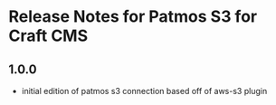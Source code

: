 # Release Notes for Patmos S3 for Craft CMS

## 1.0.0

- initial edition of patmos s3 connection based off of aws-s3 plugin
